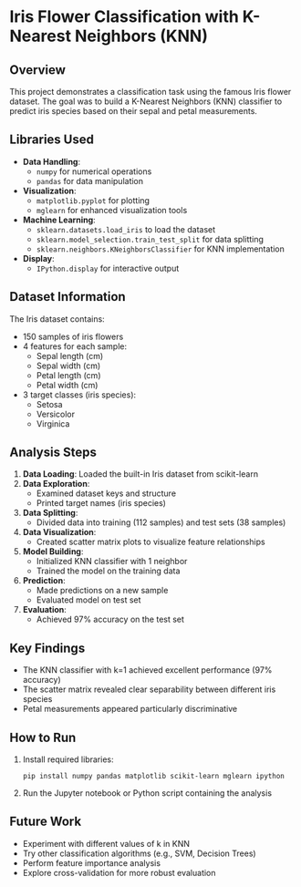 # Iris Flower Classification with K-Nearest Neighbors (KNN)

## Overview
This project demonstrates a classification task using the famous Iris flower dataset. The goal was to build a K-Nearest Neighbors (KNN) classifier to predict iris species based on their sepal and petal measurements.

## Libraries Used
- **Data Handling**: 
  - `numpy` for numerical operations
  - `pandas` for data manipulation
- **Visualization**:
  - `matplotlib.pyplot` for plotting
  - `mglearn` for enhanced visualization tools
- **Machine Learning**:
  - `sklearn.datasets.load_iris` to load the dataset
  - `sklearn.model_selection.train_test_split` for data splitting
  - `sklearn.neighbors.KNeighborsClassifier` for KNN implementation
- **Display**:
  - `IPython.display` for interactive output

## Dataset Information
The Iris dataset contains:
- 150 samples of iris flowers
- 4 features for each sample:
  - Sepal length (cm)
  - Sepal width (cm)
  - Petal length (cm)
  - Petal width (cm)
- 3 target classes (iris species):
  - Setosa
  - Versicolor
  - Virginica

## Analysis Steps
1. **Data Loading**: Loaded the built-in Iris dataset from scikit-learn
2. **Data Exploration**:
   - Examined dataset keys and structure
   - Printed target names (iris species)
3. **Data Splitting**:
   - Divided data into training (112 samples) and test sets (38 samples)
4. **Data Visualization**:
   - Created scatter matrix plots to visualize feature relationships
5. **Model Building**:
   - Initialized KNN classifier with 1 neighbor
   - Trained the model on the training data
6. **Prediction**:
   - Made predictions on a new sample
   - Evaluated model on test set
7. **Evaluation**:
   - Achieved 97% accuracy on the test set

## Key Findings
- The KNN classifier with k=1 achieved excellent performance (97% accuracy)
- The scatter matrix revealed clear separability between different iris species
- Petal measurements appeared particularly discriminative

## How to Run
1. Install required libraries:
   ```
   pip install numpy pandas matplotlib scikit-learn mglearn ipython
   ```
2. Run the Jupyter notebook or Python script containing the analysis

## Future Work
- Experiment with different values of k in KNN
- Try other classification algorithms (e.g., SVM, Decision Trees)
- Perform feature importance analysis
- Explore cross-validation for more robust evaluation

 
